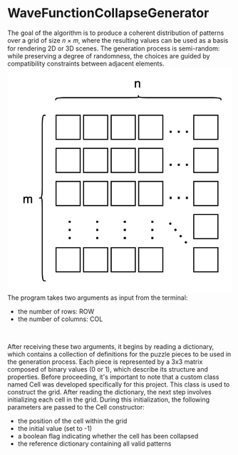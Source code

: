 # WaveFunctionCollapseGenerator
The goal of the algorithm is to produce a coherent distribution of patterns over a grid of size
𝑛 × 𝑚, where the resulting values can be used as a basis for rendering 2D or 3D scenes. The generation process is semi-random: while preserving a degree of randomness, the choices are guided by compatibility constraints between adjacent elements.
![img_2.png](img_2.png)
The program takes two arguments as input from the terminal:
- the number of rows: ROW
- the number of columns: COL
<br>

After receiving these two arguments, it begins by reading a dictionary, which contains a collection of definitions for the puzzle pieces to be used in the generation process. Each piece is represented by a 3x3 matrix composed of binary values (0 or 1), which describe its structure and properties.
Before proceeding, it's important to note that a custom class named Cell was developed specifically for this project.
This class is used to construct the grid.
After reading the dictionary, the next step involves initializing each cell in the grid. During this initialization, the following parameters are passed to the Cell constructor:
- the position of the cell within the grid
- the initial value (set to -1)
- a boolean flag indicating whether the cell has been collapsed
- the reference dictionary containing all valid patterns

